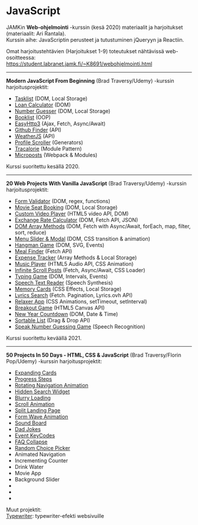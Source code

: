 # JavaScript

JAMKin **Web-ohjelmointi** -kurssin (kesä 2020) materiaalit ja harjoitukset (materiaalit: Ari Rantala).  
Kurssin aihe: JavaScriptin perusteet ja tutustuminen jQueryyn ja Reactiin.

Omat harjoitustehtävien (Harjoitukset 1-9) toteutukset nähtävissä web-osoitteessa:  
https://student.labranet.jamk.fi/~K8691/webohjelmointi.html

---

**Modern JavaScript From Beginning** (Brad Traversy/Udemy) -kurssin harjoitusprojektit:

- [Tasklist](../master/tasklist) (DOM, Local Storage)
- [Loan Calculator](../master/loancalculator) (DOM)
- [Number Guesser](../master/numberguesser) (DOM, Local Storage)
- [Booklist](../master/booklist) (OOP)
- [EasyHttp3](../master/ajax/async_await/easyhttp3) (Ajax, Fetch, Async/Await)
- [Github Finder](../master/githubfinder) (API)
- [WeatherJS](../master/weatherjs) (API)
- [Profile Scroller](../master/profilescroller) (Generators)
- [Tracalorie](../master/tracalorie) (Module Pattern)
- [Microposts](../master/microposts) (Webpack & Modules)

Kurssi suoritettu kesällä 2020.

---

**20 Web Projects With Vanilla JavaScript** (Brad Traversy/Udemy) -kurssin harjoitusprojektit:

- [Form Validator](../master/form-validator) (DOM, regex, functions)
- [Movie Seat Booking](../master/movie-seat-booking) (DOM, Local Storage)
- [Custom Video Player](../master/custom-video-player) (HTML5 video API, DOM)
- [Exchange Rate Calculator](../master/exchange-rate) (DOM, Fetch API, JSON)
- [DOM Array Methods](../master/dom-array-methods) (DOM, Fetch with Async/Await, forEach, map, filter, sort, reduce)
- [Menu Slider & Modal](../master/modal-menu-slider) (DOM, CSS transition & animation)
- [Hangman Game](../master/hangman) (DOM, SVG, Events)
- [Meal Finder](../master/meal-finder) (Fetch API)
- [Expense Tracker](../master/expense-tracker) (Array Methods & Local Storage)
- [Music Player](../master/music-player) (HTML5 Audio API, CSS Animation)
- [Infinite Scroll Posts](../master/infinite_scroll_blog) (Fetch, Async/Await, CSS Loader)
- [Typing Game](../master/typing-game) (DOM, Intervals, Events)
- [Speech Text Reader](../master/speech-text-reader) (Speech Synthesis)
- [Memory Cards](../master/memory-cards) (CSS Effects, Local Storage)
- [Lyrics Search](../master/lyrics-search) (Fetch. Pagination, Lyrics.ovh API)
- [Relaxer App](../master/relaxer-app) (CSS Animations, setTimeout, setInterval)
- [Breakout Game](../master/breakout-game) (HTML5 Canvas API)
- [New Year Countdown](../master/new-year-countdown) (DOM, Date & Time)
- [Sortable List](../master/sortable-list) (Drag & Drop API)
- [Speak Number Guessing Game](../master/speak-number-guess) (Speech Recognition)

Kurssi suoritettu keväällä 2021.

---

**50 Projects In 50 Days - HTML, CSS & JavaScript** (Brad Traversy/Florin Pop/Udemy) -kurssin harjoitusprojektit:

- [Expanding Cards](../master/expanding-cards)
- [Progress Steps](../master/progress-steps)
- [Rotating Navigation Animation](../master/rotating-nav-animation)
- [Hidden Search Widget](../master/hidden-search)
- [Blurry Loading](../master/blurry-loading)
- [Scroll Animation](../master/scroll-animation)
- [Split Landing Page](../master/split-landing-page)
- [Form Wave Animation](../master/form-input-wave)
- [Sound Board](../master/sound-board)
- [Dad Jokes](../master/dad-jokes)
- [Event KeyCodes](../master/event-keycodes)
- [FAQ Collapse](../master/faq-collapse)
- [Random Choice Picker](../master/random-choice-picker)
- Animated Navigation
- Incrementing Counter
- Drink Water
- Movie App
- Background Slider
-
-
-

Muut projektit:  
[Typewriter](../master/typewriter): typewriter-efekti websivuille
